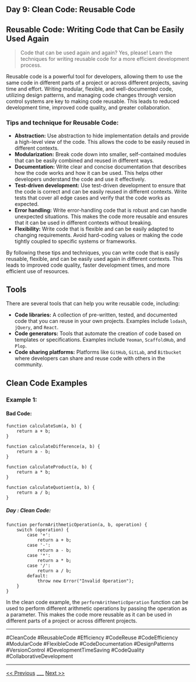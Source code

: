 ## Day 9: Clean Code: Reusable Code



## Reusable Code: Writing Code that Can be Easily Used Again

> Code that can be used again and again? Yes, please! Learn the techniques for writing reusable code for a more efficient development process.

Reusable code is a powerful tool for developers, allowing them to use the same code in different parts of a project or across different projects, saving time and effort. Writing modular, flexible, and well-documented code, utilizing design patterns, and managing code changes through version control systems are key to making code reusable. This leads to reduced development time, improved code quality, and greater collaboration.

### Tips and technique for Reusable Code:

- **Abstraction:** Use abstraction to hide implementation details and provide a high-level view of the code. This allows the code to be easily reused in different contexts.
- **Modularization:** Break code down into smaller, self-contained modules that can be easily combined and reused in different ways.
- **Documentation:** Write clear and concise documentation that describes how the code works and how it can be used. This helps other developers understand the code and use it effectively.
- **Test-driven development:** Use test-driven development to ensure that the code is correct and can be easily reused in different contexts. Write tests that cover all edge cases and verify that the code works as expected.
- **Error handling:** Write error-handling code that is robust and can handle unexpected situations. This makes the code more reusable and ensures that it can be used in different contexts without breaking.
- **Flexibility:** Write code that is flexible and can be easily adapted to changing requirements. Avoid hard-coding values or making the code tightly coupled to specific systems or frameworks.

By following these tips and techniques, you can write code that is easily reusable, flexible, and can be easily used again in different contexts. This leads to improved code quality, faster development times, and more efficient use of resources.

## Tools

There are several tools that can help you write reusable code, including:

- **Code libraries:** A collection of pre-written, tested, and documented code that you can reuse in your own projects. Examples include `lodash`, `jQuery`, and `React`.
- **Code generators:** Tools that automate the creation of code based on templates or specifications. Examples include `Yeoman`, `ScaffoldHub`, and `Plop`.
- **Code sharing platforms:** Platforms like `GitHub`, `GitLab`, and `Bitbucket` where developers can share and reuse code with others in the community.


## Clean Code Examples
### Example 1:

#### Bad Code:

```JS
function calculateSum(a, b) {
    return a + b;
}

function calculateDifference(a, b) {
    return a - b;
}

function calculateProduct(a, b) {
    return a * b;
}

function calculateQuotient(a, b) {
    return a / b;
}

```

##### Day : Clean Code:

```JS
function performArithmeticOperation(a, b, operation) {
    switch (operation) {
        case '+':
            return a + b;
        case '-':
            return a - b;
        case '*':
            return a * b;
        case '/':
            return a / b;
        default:
            throw new Error("Invalid Operation");
    }
}
```

In the clean code example, the `performArithmeticOperation` function can be used to perform different arithmetic operations by passing the operation as a parameter. This makes the code more reusable as it can be used in different parts of a project or across different projects.

---

#CleanCode #ReusableCode #Efficiency #CodeReuse #CodeEfficiency #ModularCode #FlexibleCode #CodeDocumentation #DesignPatterns #VersionControl #DevelopmentTimeSaving #CodeQuality #CollaborativeDevelopment

---

[<< Previous](../day-08-code-formatting-and-layout/README.md) **\_\_\_**
[Next >>](../day-10-exception-handling/README.md)
